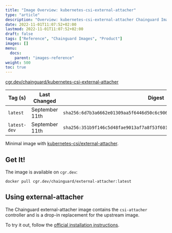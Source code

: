 ```yaml
---
title: "Image Overview: kubernetes-csi-external-attacher"
type: "article"
description: "Overview: kubernetes-csi-external-attacher Chainguard Image"
date: 2022-11-01T11:07:52+02:00
lastmod: 2022-11-01T11:07:52+02:00
draft: false
tags: ["Reference", "Chainguard Images", "Product"]
images: []
menu:
  docs:
    parent: "images-reference"
weight: 500
toc: true
---
```


[cgr.dev/chainguard/kubernetes-csi-external-attacher](https://github.com/chainguard-images/images/tree/main/images/kubernetes-csi-external-attacher)

| Tag (s)       | Last Changed   | Digest                                                                    |
|---------------|----------------|---------------------------------------------------------------------------|
|  `latest`     | September 11th | `sha256:6d7b3a6662e01309aa5f6446d50c6c9066e45d6c2d26b5c31f43bb8c29a3af6f` |
|  `latest-dev` | September 11th | `sha256:351b9f146c5d48fae9013af7a8f53f601fa657e3560ae512801a231372694c1a` |



Minimal image with [kubernetes-csi/external-attacher](https://github.com/kubernetes-csi/external-attacher).

## Get It!

The image is available on `cgr.dev`:

```
docker pull cgr.dev/chainguard/external-attacher:latest
```

## Using external-attacher

The Chainguard external-attacher image contains the `csi-attacher` controller and is a drop-in replacement for the upstream image.

To try it out, follow the [official installation
instructions](https://github.com/kubernetes-csi/external-attacher/blob/master/README.md#usage).

